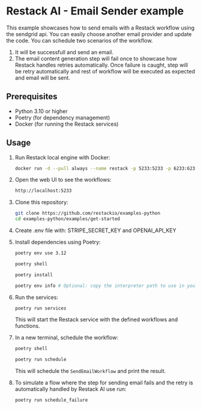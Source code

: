 # Restack AI - Email Sender example

This example showcases how to send emails with a Restack workflow using the sendgrid api. You can easily choose another email provider and update the code.
You can schedule two scenarios of the workflow.

1. It will be successfull and send an email.
2. The email content generation step will fail once to showcase how Restack handles retries automatically. Once failure is caught, step will be retry automatically and rest of workflow will be executed as expected and email will be sent.


## Prerequisites

- Python 3.10 or higher
- Poetry (for dependency management)
- Docker (for running the Restack services)

## Usage

1. Run Restack local engine with Docker:

   ```bash
   docker run -d --pull always --name restack -p 5233:5233 -p 6233:6233 -p 7233:7233 ghcr.io/restackio/restack:main
   ```

2. Open the web UI to see the workflows:

   ```bash
   http://localhost:5233
   ```

3. Clone this repository:

   ```bash
   git clone https://github.com/restackio/examples-python
   cd examples-python/examples/get-started
   ```
  
4. Create .env file with: STRIPE_SECRET_KEY and OPENAI_API_KEY

4. Install dependencies using Poetry:

   ```bash
   poetry env use 3.12
   ```

   ```bash
   poetry shell
   ```

   ```bash
   poetry install
   ```

   ```bash
   poetry env info # Optional: copy the interpreter path to use in your IDE (e.g. Cursor, VSCode, etc.)
   ```

5. Run the services:

   ```bash
   poetry run services
   ```

   This will start the Restack service with the defined workflows and functions.

6. In a new terminal, schedule the workflow:

   ```bash
   poetry shell
   ```

   ```bash
   poetry run schedule
   ```

   This will schedule the `SendEmailWorkflow` and print the result.

7. To simulate a flow where the step for sending email fails and the retry is automatically handled by Restack AI use run:
   ```bash
   poetry run schedule_failure
   ```
